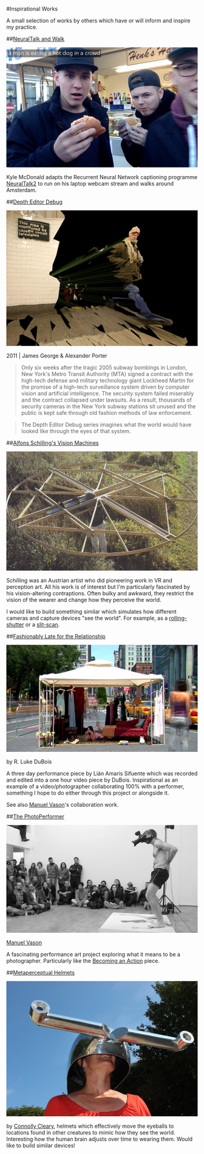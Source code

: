 #Inspirational Works

A small selection of works by others which have or will inform and inspire my practice. 

##[NeuralTalk and Walk](https://vimeo.com/146492001)

![](https://raw.githubusercontent.com/peteash10/2017-body-of-work/master/images/neuralwalktalk.jpg)

Kyle McDonald adapts the Recurrent Neural Network captioning programme [NeuralTalk2](https://github.com/karpathy/neuraltalk2) to run on his laptop webcam stream and walks around Amsterdam. 

##[Depth Editor Debug](http://scatter.nyc/deptheditordebug)

[![](https://raw.githubusercontent.com/peteash10/2017-body-of-work/master/images/deptheditordebug.jpeg)](http://scatter.nyc/deptheditordebug)

2011 | James George & Alexander Porter

>Only six weeks after the tragic 2005 subway bombings in London, New York's Metro Transit Authority (MTA) signed a contract with the high-tech defense and military technology giant Lockheed Martin for the promise of a high-tech surveillance system driven by computer vision and artificial intelligence. The security system failed miserably and the contract collapsed under lawsuits. As a result, thousands of security cameras in the New York subway stations sit unused and the public is kept safe through old fashion methods of law enforcement.

>The Depth Editor Debug series imagines what the world would have looked like through the eyes of that system. 

##[Alfons Schilling's Vision Machines](http://www.alfonsschilling.net/werke/sehmaschinen/)

![](https://raw.githubusercontent.com/peteash10/2017-body-of-work/master/images/Schilling.jpeg)

Schilling was an Austrian artist who did pioneering work in VR and perception art. All his work is of interest but I'm particularly fascinated by his vision-altering contraptions. Often bulky and awkward, they restrict the vision of the wearer and change how they perceive the world. 

I would like to build something similar which simulates how different cameras and capture devices "see the world". For example, as a [rolling-shutter](https://en.wikipedia.org/wiki/Rolling_shutter) or a [slit-scan](http://flong.com/texts/lists/slit_scan/). 

##[Fashionably Late for the Relationship](https://vimeo.com/30496329)

[![](https://raw.githubusercontent.com/peteash10/2017-body-of-work/master/images/DuBois.png)](https://vimeo.com/30496329)

by R. Luke DuBois

A three day performance piece by Lián Amaris Sifuente which was recorded and edited into a one hour video piece by DuBois. Inspirational as an example of a video/photographer collaborating 100% with a performer, something I hope to do either through this project or alongside it. 

See also [Manuel Vason](http://manuelvason.com)'s collaboration work. 

##[The PhotoPerformer](http://www.thephotoperformer.com)

![](https://raw.githubusercontent.com/peteash10/2017-body-of-work/master/images/vason.png)

[Manuel Vason](http://manuelvason.com)

A fascinating performance art project exploring what it means to be a photographer. Particularly like the [Becoming an Action](http://photoperformer.com/becoming-an-action/) piece. 

##[Metaperceptual Helmets](http://www.connolly-cleary.com/Home/helmets.html)

![](https://raw.githubusercontent.com/peteash10/2017-body-of-work/master/images/shapeimage_10.png)

by [Connolly Cleary](http://www.connolly-cleary.com/), helmets which effectively move the eyeballs to locations found in other creatures to mimic how they see the world. Interesting how the human brain adjusts over time to wearing them. Would like to build similar devices! 